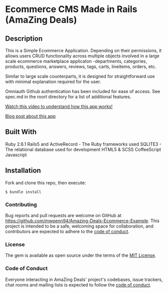 # Ecommerce CMS Made in Rails (AmaZing Deals)

## Description

This is a Simple Ecommerce Application. Depending on their permissions, it allows users CRUD functionality across multiple objects involved in a large scale ecommerce marketplace applicaton -departments, categories, products, questions, answers, reviews, tags, carts, lineitems, orders, etc.

Similar to large scale counterparts, it is designed for straightforward use with minimal explanation required for the user.

Omniauth Github authentication has been included for ease of access. See spec.md in the roort directory for a list of additional features.

[Watch this video to understand how this app works!](https://drive.google.com/file/d/1JOP9_D0axoQ6ORh8GYn36hCvrs8_ABbD/view?usp=sharing)

[Blog post about this app](https://dev.to/mwpenn94/rails-ecommerce-app-1of)

## Built With

Ruby 2.6.1
Rails5 and ActiveRecord - The Ruby frameworks used
SQLITE3 - The relational database used for development
HTML5 & SCSS
CoffeeScript
Javascript

## Installation

Fork and clone this repo, then execute:

    $ bundle install

### Contributing

Bug reports and pull requests are welcome on GitHub at https://github.com/mwpenn94/Amazing-Deals-Ecommerce-Example. This project is intended to be a safe, welcoming space for collaboration, and contributors are expected to adhere to the [code of conduct](https://github.com/mwpenn94/Amazing-Deals-Ecommerce-App/blob/master/CODE_OF_CONDUCT.md).

### License

The gem is available as open source under the terms of the [MIT License](https://opensource.org/licenses/MIT).

### Code of Conduct

Everyone interacting in AmaZing Deals' project's codebases, issue trackers, chat rooms and mailing lists is expected to follow the [code of conduct](https://github.com/mwpenn94/Amazing-Deals-Ecommerce-App/blob/master/CODE_OF_CONDUCT.md).